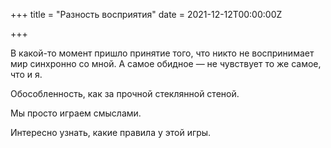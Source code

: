 +++
title = "Разность восприятия"
date = 2021-12-12T00:00:00Z

+++

В какой-то момент пришло принятие того, что никто не воспринимает мир синхронно со мной.
А самое обидное — не чувствует то же самое, что и я.

Обособленность, как за прочной стеклянной стеной.

Мы просто играем смыслами.

Интересно узнать, какие правила у этой игры.
